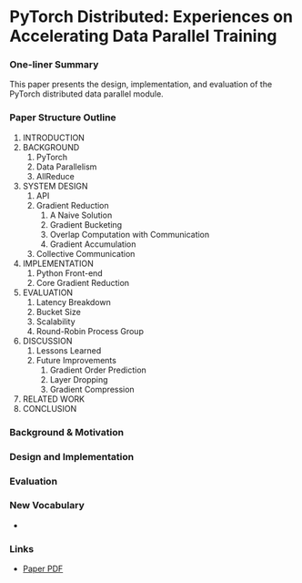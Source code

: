 # PyTorch Distributed: Experiences on Accelerating Data Parallel Training

### One-liner Summary

This paper presents the design, implementation, and evaluation of the PyTorch distributed data parallel module.

### Paper Structure Outline

1. INTRODUCTION
2. BACKGROUND
   1. PyTorch
   2. Data Parallelism
   3. AllReduce
3. SYSTEM DESIGN
   1. API
   2. Gradient Reduction
      1. A Naive Solution
      2. Gradient Bucketing
      3. Overlap Computation with Communication
      4. Gradient Accumulation
   3. Collective Communication
4. IMPLEMENTATION
   1. Python Front-end
   2. Core Gradient Reduction
5. EVALUATION
   1. Latency Breakdown
   2. Bucket Size
   3. Scalability
   4. Round-Robin Process Group
6. DISCUSSION
   1. Lessons Learned
   2. Future Improvements
      1. Gradient Order Prediction
      2. Layer Dropping
      3. Gradient Compression
7. RELATED WORK
8. CONCLUSION

### Background & Motivation

### Design and Implementation

### Evaluation

### New Vocabulary

* 
### Links

* [Paper PDF](https://arxiv.org/pdf/2006.15704.pdf)









